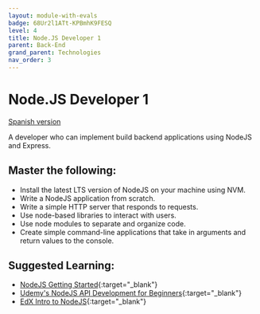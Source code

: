 ```yaml
---
layout: module-with-evals
badge: 68Ur2l1ATt-KPBmhK9FESQ
level: 4
title: Node.JS Developer 1
parent: Back-End
grand_parent: Technologies
nav_order: 3
---
```

# Node.JS Developer 1


[Spanish version](node1-es.md)

A developer who can implement build backend applications using NodeJS and Express.

## Master the following:

- Install the latest LTS version of NodeJS on your machine using NVM.
- Write a NodeJS application from scratch.
- Write a simple HTTP server that responds to requests.
- Use node-based libraries to interact with users.
- Use node modules to separate and organize code.
- Create simple command-line applications that take in arguments and return values to the console.

## Suggested Learning:

- [NodeJS Getting Started](https://nodejs.org/en/docs/guides/getting-started-guide/){:target="\_blank"}
- [Udemy's NodeJS API Development for Beginners](https://www.udemy.com/course/node-js-api-tutorial/?LSNPUBID=JVFxdTr9V80&ranEAID=JVFxdTr9V80&ranMID=39197&ranSiteID=JVFxdTr9V80-1YYlMrboTPP9Mhfl0STO_w){:target="\_blank"}
- [EdX Intro to NodeJS](https://www.edx.org/course/introduction-to-nodejs){:target="\_blank"}
